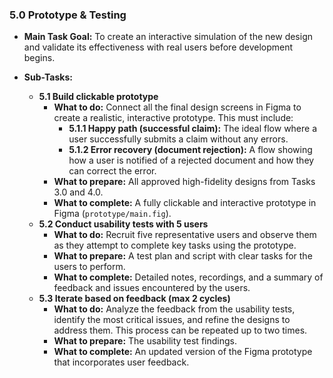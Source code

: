 ### 5.0 Prototype & Testing
*   **Main Task Goal:** To create an interactive simulation of the new design and validate its effectiveness with real users before development begins.

*   **Sub-Tasks:**
    *   **5.1 Build clickable prototype**
        *   **What to do:** Connect all the final design screens in Figma to create a realistic, interactive prototype. This must include:
            *   **5.1.1 Happy path (successful claim):** The ideal flow where a user successfully submits a claim without any errors.
            *   **5.1.2 Error recovery (document rejection):** A flow showing how a user is notified of a rejected document and how they can correct the error.
        *   **What to prepare:** All approved high-fidelity designs from Tasks 3.0 and 4.0.
        *   **What to complete:** A fully clickable and interactive prototype in Figma (`prototype/main.fig`).
    *   **5.2 Conduct usability tests with 5 users**
        *   **What to do:** Recruit five representative users and observe them as they attempt to complete key tasks using the prototype.
        *   **What to prepare:** A test plan and script with clear tasks for the users to perform.
        *   **What to complete:** Detailed notes, recordings, and a summary of feedback and issues encountered by the users.
    *   **5.3 Iterate based on feedback (max 2 cycles)**
        *   **What to do:** Analyze the feedback from the usability tests, identify the most critical issues, and refine the designs to address them. This process can be repeated up to two times.
        *   **What to prepare:** The usability test findings.
        *   **What to complete:** An updated version of the Figma prototype that incorporates user feedback.